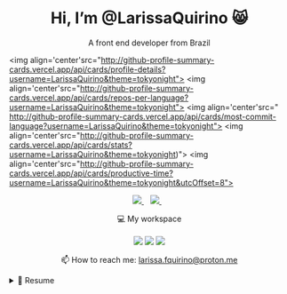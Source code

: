 
<h1 align='center'>
   Hi, I’m @LarissaQuirino 😸
</h1>

<p align='center'>
  A front end developer from Brazil
</p>

<img align='center'src="http://github-profile-summary-cards.vercel.app/api/cards/profile-details?username=LarissaQuirino&theme=tokyonight">
<img align='center'src="http://github-profile-summary-cards.vercel.app/api/cards/repos-per-language?username=LarissaQuirino&theme=tokyonight"> <img align='center'src=" http://github-profile-summary-cards.vercel.app/api/cards/most-commit-language?username=LarissaQuirino&theme=tokyonight">
<img align='center'src="http://github-profile-summary-cards.vercel.app/api/cards/stats?username=LarissaQuirino&theme=tokyonight)"> <img align='center'src="http://github-profile-summary-cards.vercel.app/api/cards/productive-time?username=LarissaQuirino&theme=tokyonight&utcOffset=8">


<p align='center'>
  
  <a href="https://www.linkedin.com/in/larissa-ferreira-quirino">
    <img src="https://img.shields.io/badge/linkedin-%230077B5.svg?&style=for-the-badge&logo=linkedin&logoColor=white" />
  </a>&nbsp;&nbsp;
  <a href="https://instagram.com/_html.ari">
    <img src="https://img.shields.io/badge/instagram-%23E4405F.svg?&style=for-the-badge&logo=instagram&logoColor=white" />        
  </a>&nbsp;&nbsp;
  
</p>

<p align='center'>
  💻 My workspace<br/><br/>
  <img src="https://img.shields.io/badge/windows-%230078D6.svg?&style=for-the-badge&logo=windows&logoColor=white" />
  <img src="https://img.shields.io/badge/AMD-Radeon_RX_5500-ED1C24?style=for-the-badge&logo=amd&logoColor=white" />
  <img src="https://img.shields.io/badge/RAM-16GB-%230071C5.svg?&style=for-the-badge&logoColor=white" />
</p>


<p align='center'>
  📫 How to reach me: <a href=''>larissa.fquirino@proton.me</a>
</p>


<details>
  <summary>📃 Resume</summary>


## Education

- 📖 **Analysis and systems development**\
📆 2022 - 2024\
📍 **University UNOPAR of Minas Gerais** - Belo Horizonte, Brazil

## Experience

<img align="right" src="https://img.shields.io/badge/Express.js-404D59?style=for-the-badge" />
<img align="right" src="https://img.shields.io/badge/Node.js-43853D?style=for-the-badge&logo=node.js&logoColor=white" />
<img align="right" src="https://img.shields.io/badge/JavaScript-F7DF1E?style=for-the-badge&logo=javascript&logoColor=black" />
<img align="right" src="https://img.shields.io/badge/Bootstrap-563D7C?style=for-the-badge&logo=bootstrap&logoColor=white" />  
<img align="right" src="https://img.shields.io/badge/Microsoft%20SQL%20Server-CC2927?style=for-the-badge&logo=microsoft%20sql%20server&logoColor=white" />
<img align="right" src="https://img.shields.io/badge/PostgreSQL-316192?style=for-the-badge&logo=postgresql&logoColor=white" />

- 👨‍💻 **Developement Front-End Junior**\
📆 nov/2022 - moment\
📍 **radio Itatiaia** - Belo Horizonte/MG, Brazil

<img align="right" src="https://img.shields.io/badge/Microsoft%20SQL%20Server-CC2927?style=for-the-badge&logo=microsoft%20sql%20server&logoColor=white" />
<img align="right" src="https://img.shields.io/badge/Trello-0052CC?style=for-the-badge&logo=trello&logoColor=white" />
<img align="right" src="https://img.shields.io/badge/Notion-000000?style=for-the-badge&logo=notion&logoColor=white" />
<img align="right" src="https://aleen42.github.io/badges/src/google_plus.svg" />

- 👨‍💻 **Technical Support Analyst**\
📆 jul/2022 - nov/2022\
📍 **TOTVS** - Belo Horizonte/MG, Brazil

<img align="right" src="https://img.shields.io/badge/Angular-DD0031?style=for-the-badge&logo=angular&logoColor=white" />
<img align="right" src="https://img.shields.io/badge/JavaScript-F7DF1E?style=for-the-badge&logo=javascript&logoColor=black" />
<img align="right" src="https://img.shields.io/badge/TypeScript-007ACC?style=for-the-badge&logo=typescript&logoColor=white" />
<img align="right" src="https://img.shields.io/badge/Node.js-43853D?style=for-the-badge&logo=node.js&logoColor=white" />
<img align="right" src="https://img.shields.io/badge/Bootstrap-563D7C?style=for-the-badge&logo=bootstrap&logoColor=white" />
<img align="right" src="https://img.shields.io/badge/C%23-239120?style=for-the-badge&logo=c-sharp&logoColor=white" />
<img align="right" src="https://img.shields.io/badge/Microsoft%20SQL%20Server-CC2927?style=for-the-badge&logo=microsoft%20sql%20server&logoColor=white" />

- 👨‍💻 **Devops Development Apprentice**\
📆 2021 - jul/2022\
📍 **TOTVS** - Belo Horizonte/MG, Brazil

</details>

